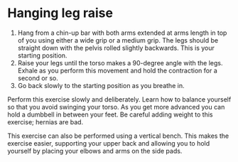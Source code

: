 # Hanging leg raise

1. Hang from a chin-up bar with both arms extended at arms length in top of you using either a wide grip or a medium grip. The legs should be straight down with the pelvis rolled slightly backwards. This is your starting position.
2. Raise your legs until the torso makes a 90-degree angle with the legs. Exhale as you perform this movement and hold the contraction for a second or so.
3. Go back slowly to the starting position as you breathe in.

Perform this exercise slowly and deliberately. Learn how to balance yourself so that you avoid swinging your torso. As you get more advanced you can hold a dumbbell in between your feet. Be careful adding weight to this exercise; hernias are bad.

This exercise can also be performed using a vertical bench. This makes the exercise easier, supporting your upper back and allowing you to hold yourself by placing your elbows and arms on the side pads.
